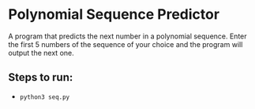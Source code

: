# Polynomial Sequence Predictor

A program that predicts the next number in a polynomial sequence. Enter the first 5 numbers of the sequence of your choice and the program will output the next one.

## Steps to run:

* `python3 seq.py`